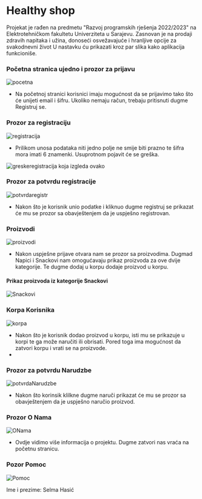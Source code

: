 # Healthy shop


Projekat je rađen na predmetu "Razvoj programskih rješenja 2022/2023" na Elektrotehničkom fakultetu Univerziteta u Sarajevu.
Zasnovan je na prodaji zdravih napitaka i užina, donoseći osvežavajuće i hranljive opcije za svakodnevni život
U nastavku ću prikazati kroz par slika kako aplikacija funkcioniše.

### Početna stranica ujedno i prozor za prijavu
![pocetna](https://github.com/shasic2/Project_2023/assets/101181938/aa996cb5-e675-42f6-8af4-40bf0832cfe1)

* Na početnoj stranici korisnici imaju mogućnost da se prijavimo tako što će unijeti email i šifru.
  Ukoliko nemaju račun, trebaju pritisnuti dugme Registruj se.

### Prozor za registraciju
![registracija](https://github.com/shasic2/Project_2023/assets/101181938/33a7489b-990e-42a3-a796-1635cc4dc76b)
* Prilikom unosa podataka niti jedno polje ne smije biti prazno te šifra mora imati 6 znamenki.
  Usuprotnom pojavit će se greška.

![greskeregistracija](https://github.com/shasic2/Project_2023/assets/101181938/c3d9acc9-6454-4771-9961-4be4686cbacf)
 koja izgleda ovako 

### Prozor za potvrdu registracije
![potvrdaregistr](https://github.com/shasic2/Project_2023/assets/101181938/e3accde3-c860-4faa-98bf-52735184fb27)

* Nakon što je korisnik unio podatke i kliknuo dugme registruj se prikazat će mu se prozor sa obavještenjem da je uspješno  registrovan.

### Proizvodi
![proizvodi](https://github.com/shasic2/Project_2023/assets/101181938/97adc704-626e-4325-b6f9-0dce5a09b448)
* Nakon uspješne prijave otvara nam se prozor sa proizvodima. Dugmad Napici i Snackovi nam omogućavaju prikaz proizvoda za ove dvije kategorije.
Te dugme dodaj u korpu dodaje proizvod u korpu.

#### Prikaz proizvoda iz kategorije Snackovi
![Snackovi](https://github.com/shasic2/Project_2023/assets/101181938/c2b86a6e-114f-466a-bb10-f23e99571786)

### Korpa Korisnika
![korpa](https://github.com/shasic2/Project_2023/assets/101181938/17f3edbb-5eed-4e8f-b607-228c9664cfda)
* Nakon što je korisnik dodao proizvod u korpu, isti mu se prikazuje u korpi te ga može naručiti ili obrisati.
Pored toga ima mogućnost da zatvori korpu i vrati se na proizvode.
* 
### Prozor za potvrdu Narudzbe
![potvrdaNarudzbe](https://github.com/shasic2/Project_2023/assets/101181938/48520603-99be-437b-a913-207d38095e20)
* Nakon što korinsik klilkne dugme naruči prikazat će mu se prozor sa obavještenjem da je uspješno naručio proizvod.
### Prozor O Nama
![ONama](https://github.com/shasic2/Project_2023/assets/101181938/b6db815e-22f5-4ee7-bd69-76a4e2d830b4)
* Ovdje vidimo više informacija o projektu. Dugme zatvori nas vraća na početnu stranicu. 

### Pozor Pomoc
![Pomoc](https://github.com/shasic2/Project_2023/assets/101181938/89d27262-d126-4dc0-bcde-2f764e42c61e)

Ime i prezime: Selma Hasić






